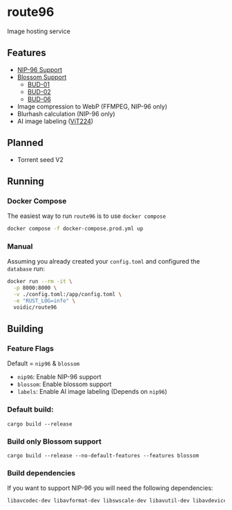 # route96

Image hosting service

## Features
- [NIP-96 Support](https://github.com/nostr-protocol/nips/blob/master/96.md)
- [Blossom Support](https://github.com/hzrd149/blossom/blob/master/buds/01.md)
  - [BUD-01](https://github.com/hzrd149/blossom/blob/master/buds/01.md)
  - [BUD-02](https://github.com/hzrd149/blossom/blob/master/buds/02.md)
  - [BUD-06](https://github.com/hzrd149/blossom/blob/master/buds/06.md)
- Image compression to WebP (FFMPEG, NIP-96 only)
- Blurhash calculation (NIP-96 only)
- AI image labeling ([ViT224](https://huggingface.co/google/vit-base-patch16-224))

## Planned
- Torrent seed V2

## Running

### Docker Compose
The easiest way to run `route96` is to use `docker compose`

```bash
docker compose -f docker-compose.prod.yml up
```
### Manual
Assuming you already created your `config.toml` and configured the `database` run:
```bash
docker run --rm -it \
  -p 8000:8000 \
  -v ./config.toml:/app/config.toml \
  -e "RUST_LOG=info" \
  voidic/route96
```

## Building

### Feature Flags
Default = `nip96` & `blossom`
- `nip96`: Enable NIP-96 support
- `blossom`: Enable blossom support
- `labels`: Enable AI image labeling (Depends on `nip96`)

### Default build: 
`cargo build --release`

### Build only Blossom support
`cargo build --release --no-default-features --features blossom`

### Build dependencies
If you want to support NIP-96 you will need the following dependencies:
```bash
libavcodec-dev libavformat-dev libswscale-dev libavutil-dev libavdevice-dev libavfilter-dev
```